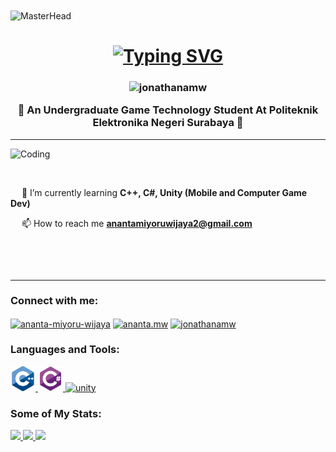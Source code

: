 <img align="center" width="1080" height="512" src="https://media2.giphy.com/media/SSM6HdOicCahnOZ5hM/giphy.gif?cid=ecf05e4710lmi0vyqe3kp9kswp9jil272nnkpx3dqul8tkr2&ep=v1_gifs_search&rid=giphy.gif&ct=g" alt="MasterHead">

<h1></h1>

<h1 align = "center">
<a href="https://git.io/typing-svg"><img src="https://readme-typing-svg.herokuapp.com?font=Anurati&size=35&duration=3000&pause=1500&color=72F5FF&background=FF000000&center=true&vCenter=true&width=700&height=100&lines=%F0%9F%91%8BHi%2C+There%F0%9F%91%8B;%F0%9F%8C%9CI'm+Ananta+Miyoru+Wijaya%F0%9F%8C%9B" alt="Typing SVG" /></a>
</h1>


<h3 align="center">
  
  <p></p><p align="center"> <img src="https://komarev.com/ghpvc/?username=jonathanamw&label=Profile%20views&color=0e75b6&style=flat" alt="jonathanamw" /> </p>
  🏫 An Undergraduate Game Technology Student At Politeknik Elektronika Negeri Surabaya 🏫

</h3>

<hr>
<img align="left" alt="Coding" width="400" src="https://media.tenor.com/41I-iMyClCgAAAAd/programmer-programming.gif">

&emsp;

&emsp;

&emsp; 🌱 I’m currently learning **C++, C#, Unity (Mobile and Computer Game Dev)**

&emsp; 📫 How to reach me **anantamiyoruwijaya2@gmail.com**

&emsp;

&emsp;

<hr>

<h3 align="left">Connect with me:</h3>
<p align="left">
<a href="https://linkedin.com/in/ananta-miyoru-wijaya" target="blank"><img align="center" src="https://raw.githubusercontent.com/rahuldkjain/github-profile-readme-generator/master/src/images/icons/Social/linked-in-alt.svg" alt="ananta-miyoru-wijaya" height="30" width="40" /></a>
<a href="https://instagram.com/ananta.mw" target="blank"><img align="center" src="https://raw.githubusercontent.com/rahuldkjain/github-profile-readme-generator/master/src/images/icons/Social/instagram.svg" alt="ananta.mw" height="30" width="40" /></a>
<a href="https://www.hackerrank.com/jonathanamw" target="blank"><img align="center" src="https://raw.githubusercontent.com/rahuldkjain/github-profile-readme-generator/master/src/images/icons/Social/hackerrank.svg" alt="jonathanamw" height="30" width="40" /></a>
</p>

<h3 align="left">Languages and Tools:</h3>
<p align="left"> <a href="https://www.w3schools.com/cpp/" target="_blank" rel="noreferrer"> <img src="https://raw.githubusercontent.com/devicons/devicon/master/icons/cplusplus/cplusplus-original.svg" alt="cplusplus" width="40" height="40"/> </a> <a href="https://www.w3schools.com/cs/" target="_blank" rel="noreferrer"> <img src="https://raw.githubusercontent.com/devicons/devicon/master/icons/csharp/csharp-original.svg" alt="csharp" width="40" height="40"/> </a> <a href="https://unity.com/" target="_blank" rel="noreferrer"> <img src="https://www.vectorlogo.zone/logos/unity3d/unity3d-icon.svg" alt="unity" width="40" height="40"/> </a> </p>

<h3 align="left">Some of My Stats:</h3>
<div align="left">
  <a href="https://github.com/jonathanamw">
  <img height="180em" src="https://github-readme-stats.vercel.app/api?username=jonathanamw&show_icons=true&theme=tokyonight&hide_border=true&locale=en"/>
  <img height="180em" src="https://github-readme-stats.vercel.app/api/top-langs/?username=jonathanamw&layout=compact&langs_count=7&theme=tokyonight&hide_border=true&locale=en"/>
  <img height="180em" src="https://github-readme-streak-stats.herokuapp.com/?user=jonathanamw&layout=compact&langs_count=7&theme=tokyonight&hide_border=true&locale=en"/>
</div>



